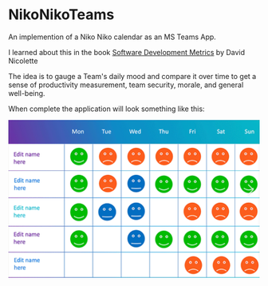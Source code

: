 # NikoNikoTeams
An implemention of a Niko Niko calendar as an MS Teams App.

I learned about this in the book [Software Development Metrics](https://www.manning.com/books/software-development-metrics) by David Nicolette

The idea is to gauge a Team's daily mood and compare it over time to get a sense of productivity measurement, team security, morale, and general well-being.

When complete the application will look something like this:

![Example Niko Niko Calendar](./NikoNikoRepoArt.png "Niko Niko Calendar")
